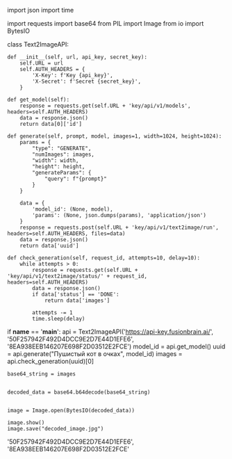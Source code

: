 import json
import time

import requests
import base64
from PIL import Image
from io import BytesIO

class Text2ImageAPI:

    def __init__(self, url, api_key, secret_key):
        self.URL = url
        self.AUTH_HEADERS = {
            'X-Key': f'Key {api_key}',
            'X-Secret': f'Secret {secret_key}',
        }

    def get_model(self):
        response = requests.get(self.URL + 'key/api/v1/models', headers=self.AUTH_HEADERS)
        data = response.json()
        return data[0]['id']

    def generate(self, prompt, model, images=1, width=1024, height=1024):
        params = {
            "type": "GENERATE",
            "numImages": images,
            "width": width,
            "height": height,
            "generateParams": {
                "query": f"{prompt}"
            }
        }

        data = {
            'model_id': (None, model),
            'params': (None, json.dumps(params), 'application/json')
        }
        response = requests.post(self.URL + 'key/api/v1/text2image/run', headers=self.AUTH_HEADERS, files=data)
        data = response.json()
        return data['uuid']

    def check_generation(self, request_id, attempts=10, delay=10):
        while attempts > 0:
            response = requests.get(self.URL + 'key/api/v1/text2image/status/' + request_id, headers=self.AUTH_HEADERS)
            data = response.json()
            if data['status'] == 'DONE':
                return data['images']

            attempts -= 1
            time.sleep(delay)


if __name__ == '__main__':
    api = Text2ImageAPI('https://api-key.fusionbrain.ai/', '50F257942F492D4DCC9E2D7E44D1EFE6', '8EA938EEB146207E698F2D03512E2FCE')
    model_id = api.get_model()
    uuid = api.generate("Пушистый кот в очках", model_id)
    images = api.check_generation(uuid)[0]


    base64_string = images 


    decoded_data = base64.b64decode(base64_string)


    image = Image.open(BytesIO(decoded_data))

    image.show()
    image.save("decoded_image.jpg")  

'50F257942F492D4DCC9E2D7E44D1EFE6', '8EA938EEB146207E698F2D03512E2FCE'

